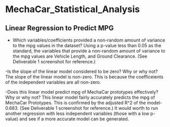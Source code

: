 # MechaCar_Statistical_Analysis

## Linear Regression to Predict MPG
- Which variables/coefficients provided a non-random amount of variance to the mpg values in the dataset?
Using a p-value less than 0.05 as the standard, the variables that provide a non-random amount of variance to the mpg values are Vehicle Length, and Ground Clearance. (See Deliverable 1 screenshot for reference.)

-Is the slope of the linear model considered to be zero? Why or why not?
The slope of the linear model is non-zero. This is because the coefficeients of the independent variables are all non-zero. 

-Does this linear model predict mpg of MechaCar prototypes effectively? Why or why not?
This linear model fairly accurately predicts the mpg of MechaCar Prototypes. This is confirmed by the adjusted R^2  of the model- 0.683. (See Deliverable 1 screenshot for reference.) It would worth to run another regression with less independent variables (those with a low p-value) and see if a more accurate model can be generated. 
